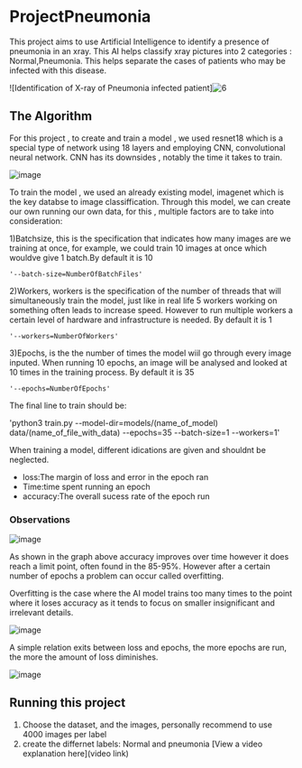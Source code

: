 # ProjectPneumonia

 This project aims to use Artificial Intelligence to identify a presence of pneumonia in an xray. This AI helps classify xray pictures into 2 categories : Normal,Pneumonia. This helps separate the cases of patients who may be infected with this disease.

![Identification of X-ray of Pneumonia infected patient]![6](https://github.com/yoyofuji/ProjectPneumonia/assets/174374607/4480a308-23f0-48e5-8cba-d5a41264a2ab)


## The Algorithm

For this project , to create and train a model , we used resnet18 which is a special type of network using 18 layers and employing CNN, convolutional neural network. CNN has its downsides , notably the time it takes to train.

![image](https://github.com/yoyofuji/ProjectPneumonia/assets/174374607/1bc243ca-7298-4caf-85f7-9e3a42a068cc)

To train the model , we used an already existing model, imagenet which is the key databse to image classiffication.
Through this model, we can create our own running our own data, for this , multiple factors are to take into consideration:

  1)Batchsize, this is the specification that indicates how many images are we training at once, for example, we could train 10 images at once which wouldve give 1 batch.By default it is 10
  
    '--batch-size=NumberOfBatchFiles'
    
  2)Workers, workers is the specification of the number of threads that will simultaneously train the model, just like in real life 5 workers working on something often leads to increase speed. 
    However to run multiple workers a certain level of hardware and infrastructure is needed. By default it is 1
    
    '--workers=NumberOfWorkers'
    
  3)Epochs, is the the number of times the model wiil go through every image inputed. When running 10 epochs, an image will be analysed and looked at 10 times in the training process. By default it is 35
  
    '--epochs=NumberOfEpochs'

    
The final line to train should be:

'python3 train.py --model-dir=models/(name_of_model) data/(name_of_file_with_data) --epochs=35 --batch-size=1 --workers=1'

When training a model, different idications are given and shouldnt be neglected.
 - loss:The margin of loss and error in the epoch ran
 - Time:time spent running an epoch
 - accuracy:The overall sucess rate of the epoch run
 
### Observations

![image](https://github.com/yoyofuji/ProjectPneumonia/assets/174374607/dce6f0f1-d161-46a1-b3d7-ec2091c73b2e)

As shown in the graph above accuracy improves over time however it does reach a limit point, often found in the 85-95%. However after a certain number of epochs a problem can occur called overfitting. 

Overfitting is the case where the AI model trains too many times to the point where it loses accuracy as it tends to focus on smaller insignificant and irrelevant details. 

![image](https://github.com/yoyofuji/ProjectPneumonia/assets/174374607/9cf3760d-9e56-45ca-a2a9-f2be6b0bf841)

A simple relation exits between loss and epochs, the more epochs are run, the more the amount of loss diminishes.

![image](https://github.com/yoyofuji/ProjectPneumonia/assets/174374607/391652b5-4127-421f-9776-f6ef18996a01)

## Running this project

1. Choose the dataset, and the images, personally recommend to use 4000 images per label
2. create the differnet labels: Normal and pneumonia 
[View a video explanation here](video link)
